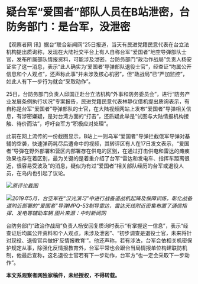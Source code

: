 # 疑台军“爱国者”部队人员在B站泄密，台防务部门：是台军，没泄密

【观察者网
讯】据台“联合新闻网”25日报道，当天有民进党籍民意代表在台立法机构提出质询称，发现在大陆社交平台上有人自称台军“爱国者”地空导弹部队士官，发布所属部队情报资料，可能涉及泄密。台防务部门“政治作战局”负责人杨安证实了这一消息，表示“此人确实为‘爱国者’导弹部队退役士官”，经查证“均属公开信息和个人观点”，还声称此事“并未涉及核心机密”，但“政战局”已“严加监控”，如此人有下一步行为就会“采取动作”。

25日，台防务部门负责人邱国正赴台立法机构“外事和防务委员会”，进行“防务产业发展条例执行状况”专案报告，民进党籍民意代表林静仪借机提出质询表示，有自称是台军“爱国者”导弹部队的士官，在大陆视频网站上发布“爱国者”导弹相关信息，有涉密嫌疑，是对台湾方面的“打击”，还质疑此举是“试图与大陆情报机构接触、待价而沽”，呼吁台军方“积极应对处理”。

此前在网上流传的一份截图显示，B站上一则乌军“爱国者”导弹拦截俄军导弹对基辅的空袭，快速弹药耗尽后遭命中的视频，其转评区有人在17日发文表示，“爱国者”导弹在野外部署和营区内部署存在供电的区别，在通过打击供电和雷达的瘫痪效果也存在着区别，最为关键的是着重介绍了台军“雷达和发电车、指挥车距离很近，很容易受波及”的消息，疑似为有过“爱国者”相关部队经历的台军或退役人员，在岛内也引起了议论。

![](https://inews.gtimg.com/newsapp_bt/0/15800240862/1000)_原评论截图_

![](https://inews.gtimg.com/newsapp_bt/0/15800240863/1000)_2019年5月，台空军在“汉光演习”中进行战备道战机起降及保障训练，彰化战备道附近部署的“爱国者”导弹MPQ-53制导雷达，雷达天线附近密集布置了通信指挥、发电等辅助车辆
图片来源：中时新闻网_

台防务部门“政治作战局”负责人杨安回复质询时表示“有掌握这一信息”，表示“经查证后均属公开资料和个人观点，未涉及泄密”、“初步调查是退役士官，未来将针对现役、退役官兵做好‘反情报教育’”。他还声称，若有涉法，台军会依相关机密保护规定从事，除强化反情报教育外，台军平常也会跟台当局情报单位构建联防机制，他最后宣称，这名退役士官若有下一步动作，台军方“也一定会采取下一步动作”。

**本文系观察者网独家稿件，未经授权，不得转载。**


